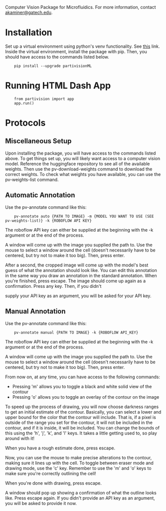 Computer Vision Package for Microfluidics. For more information, contact akaminer@gatech.edu.

# Installation

Set up a virtual environment using python's venv functionality. See [this](https://docs.python.org/3/library/venv.html) link. Inside the virtual environment, install the package with pip. Then, you should have access to the commands listed below.
```
    pip install --upgrade partivisionML
```

# Running HTML Dash App

```
    from partivision import app
    app.run()
```




# Protocols

## Miscellaneous Setup
Upon installing the package, you will have access to the commands listed above.
To get things set up, you will likely want access to a computer vision model.
Reference the huggingface repository to see all of the available weights. Then
use the pv-download-weights command to download the correct weights. To
check what weights you have available, you can use the pv-weights-list command.

## Automatic Annotation

Use the pv-annotate command like this:

```
    pv-annotate auto {PATH TO IMAGE} -m {MODEL YOU WANT TO USE (SEE pv-weights-list)} -k {ROBOFLOW API KEY}
```
The roboflow API key can either be supplied at the beginning with the -k argument or 
at the end of the process.

A window will come up with the image you supplied the path to. Use the mouse
to select a window around the cell (doesn't necessarily have to be centered,
but try not to make it too big). Then, press enter.

After a second, the cropped image will come up with the model's best guess of
what the annotation should look like. You can edit this annotation in the same way
you draw an annotation in the standard annotation. When you're finished, press escape.
The image should come up again as a confirmation. Press any key. Then, if you didn't

supply your API key as an argument, you will be asked for your API key.

## Manual Annotation

Use the pv-annotate command like this:

```
    pv-annotate manual {PATH TO IMAGE} -k {ROBOFLOW API_KEY}
```

The roboflow API key can either be supplied at the beginning with the -k argument or 
at the end of the process.

A window will come up with the image you supplied the path to. Use the mouse
to select a window around the cell (doesn't necessarily have to be centered,
but try not to make it too big). Then, press enter.

From now on, at any time, you can have access to the following commands:

- Pressing 'm' allows you to toggle a black and white solid view of the contour
- Pressing 'o' allows you to toggle an overlay of the contour on the image

To speed up the process of drawing, you will now choose darkness ranges to get an 
initial estimate of the contour. Basically, you can select a lower and upper bound for
the color that the contour will include. That is, if a pixel is outside of the range
you set for the contour, it will not be included in the contour, and if it is inside,
it will be included. You can change the bounds of this using the 'h', 'j', 'k', and 'l'
keys. It takes a little getting used to, so play around with it!

When you have a rough estimate done, press escape.

Now, you can use the mouse to make precise alterations to the contour, making sure
it lines up with the cell. To toggle between eraser mode and drawing mode, use
the 'c' key. Remember to use the 'm' and 'o' keys to make sure you're correctly
outlining the cell!

When you're done with drawing, press escape.

A window should pop up showing a confirmation of what the outline looks like.
Press escape again. If you didn't provide an API key as an argument, you will be asked
to provide it now.
